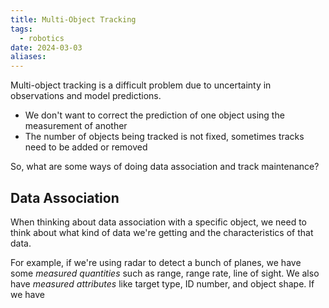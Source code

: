 ```yaml
---
title: Multi-Object Tracking
tags:
  - robotics
date: 2024-03-03
aliases:
---
```

Multi-object tracking is a difficult problem due to uncertainty in observations and model predictions.
- We don't want to correct the prediction of one object using the measurement of another
- The number of objects being tracked is not fixed, sometimes tracks need to be added or removed

So, what are some ways of doing data association and track maintenance?
## Data Association
When thinking about data association with a specific object, we need to think about what kind of data we're getting and the characteristics of that data. 

For example, if we're using radar to detect a bunch of planes, we have some *measured quantities* such as range, range rate, line of sight. We also have *measured attributes* like target type, ID number, and object shape. If we have
